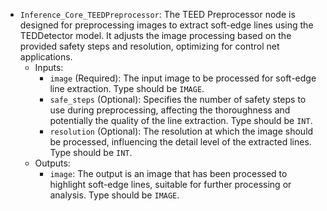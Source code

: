 - `Inference_Core_TEEDPreprocessor`: The TEED Preprocessor node is designed for preprocessing images to extract soft-edge lines using the TEDDetector model. It adjusts the image processing based on the provided safety steps and resolution, optimizing for control net applications.
    - Inputs:
        - `image` (Required): The input image to be processed for soft-edge line extraction. Type should be `IMAGE`.
        - `safe_steps` (Optional): Specifies the number of safety steps to use during preprocessing, affecting the thoroughness and potentially the quality of the line extraction. Type should be `INT`.
        - `resolution` (Optional): The resolution at which the image should be processed, influencing the detail level of the extracted lines. Type should be `INT`.
    - Outputs:
        - `image`: The output is an image that has been processed to highlight soft-edge lines, suitable for further processing or analysis. Type should be `IMAGE`.
